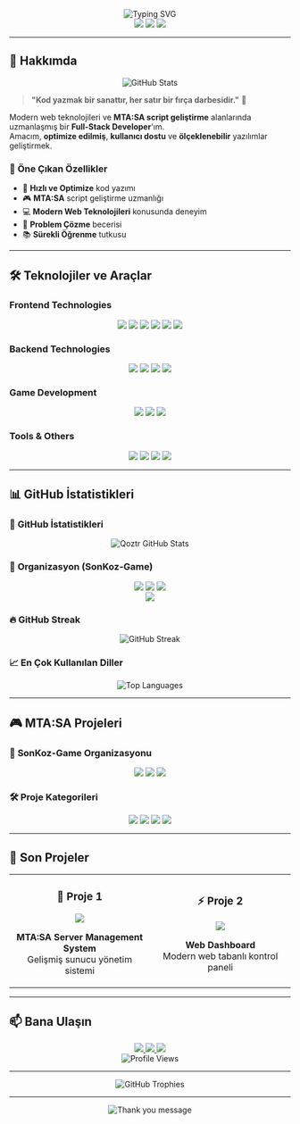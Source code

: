 <div align="center">
  <img src="https://readme-typing-svg.herokuapp.com?font=Fira+Code&weight=500&size=35&pause=1000&color=2E7BFF&center=true&vCenter=true&width=600&height=100&lines=Merhaba%2C+Ben+Qoztr+%F0%9F%91%8B;Full+Stack+Developer;Script+Creator;MTA%3ASA+Specialist" alt="Typing SVG" />
</div>

<div align="center">
  <img src="https://img.shields.io/badge/Status-Active%20Developer-brightgreen?style=for-the-badge&logo=github&logoColor=white" />
  <img src="https://img.shields.io/badge/Experience-3%2B%20Years-blue?style=for-the-badge&logo=code&logoColor=white" />
  <img src="https://img.shields.io/badge/Location-Turkey-red?style=for-the-badge&logo=location&logoColor=white" />
</div>

---

## 🎯 **Hakkımda**

<div align="center">
  <img src="https://github-readme-stats.vercel.app/api?username=qoztr&show_icons=true&theme=radical&hide_border=true&bg_color=0D1117&title_color=2E7BFF&icon_color=2E7BFF&text_color=FFFFFF" alt="GitHub Stats" />
</div>

> **"Kod yazmak bir sanattır, her satır bir fırça darbesidir."** 🎨

Modern web teknolojileri ve **MTA:SA script geliştirme** alanlarında uzmanlaşmış bir **Full-Stack Developer**'ım.  
Amacım, **optimize edilmiş**, **kullanıcı dostu** ve **ölçeklenebilir** yazılımlar geliştirmek.

### 🌟 **Öne Çıkan Özellikler**
- 🚀 **Hızlı ve Optimize** kod yazımı
- 🎮 **MTA:SA** script geliştirme uzmanlığı
- 💻 **Modern Web Teknolojileri** konusunda deneyim
- 🔧 **Problem Çözme** becerisi
- 📚 **Sürekli Öğrenme** tutkusu

---

## 🛠️ **Teknolojiler ve Araçlar**

### **Frontend Technologies**
<div align="center">
  <img src="https://img.shields.io/badge/TypeScript-007ACC?style=for-the-badge&logo=typescript&logoColor=white" />
  <img src="https://img.shields.io/badge/React-20232A?style=for-the-badge&logo=react&logoColor=61DAFB" />
  <img src="https://img.shields.io/badge/Next.js-000000?style=for-the-badge&logo=next.js&logoColor=white" />
  <img src="https://img.shields.io/badge/JavaScript-F7DF1E?style=for-the-badge&logo=javascript&logoColor=black" />
  <img src="https://img.shields.io/badge/HTML5-E34F26?style=for-the-badge&logo=html5&logoColor=white" />
  <img src="https://img.shields.io/badge/CSS3-1572B6?style=for-the-badge&logo=css3&logoColor=white" />
</div>

### **Backend Technologies**
<div align="center">
  <img src="https://img.shields.io/badge/Node.js-43853D?style=for-the-badge&logo=node.js&logoColor=white" />
  <img src="https://img.shields.io/badge/Express.js-000000?style=for-the-badge&logo=express&logoColor=white" />
  <img src="https://img.shields.io/badge/MongoDB-4EA94B?style=for-the-badge&logo=mongodb&logoColor=white" />
  <img src="https://img.shields.io/badge/PostgreSQL-316192?style=for-the-badge&logo=postgresql&logoColor=white" />
</div>

### **Game Development**
<div align="center">
  <img src="https://img.shields.io/badge/Lua-2C2D72?style=for-the-badge&logo=lua&logoColor=white" />
  <img src="https://img.shields.io/badge/MTA:SA-000000?style=for-the-badge&logo=game&logoColor=white" />
  <img src="https://img.shields.io/badge/Game+Scripting-FF6B6B?style=for-the-badge&logo=gamepad&logoColor=white" />
</div>

### **Tools & Others**
<div align="center">
  <img src="https://img.shields.io/badge/Git-F05032?style=for-the-badge&logo=git&logoColor=white" />
  <img src="https://img.shields.io/badge/GitHub-100000?style=for-the-badge&logo=github&logoColor=white" />
  <img src="https://img.shields.io/badge/VS_Code-007ACC?style=for-the-badge&logo=visual-studio-code&logoColor=white" />
  <img src="https://img.shields.io/badge/Docker-2496ED?style=for-the-badge&logo=docker&logoColor=white" />
</div>

---

## 📊 **GitHub İstatistikleri**

### 🎯 **GitHub İstatistikleri**
<div align="center">
  <img src="https://github-readme-stats.vercel.app/api?username=qoztr&show_icons=true&theme=radical&hide_border=true&bg_color=0D1117&title_color=2E7BFF&icon_color=2E7BFF&text_color=FFFFFF" alt="Qoztr GitHub Stats" />
</div>

### 🏢 **Organizasyon (SonKoz-Game)**
<div align="center">
  <img src="https://img.shields.io/badge/Organization-SonKoz%20Game-FF6B6B?style=for-the-badge&logo=github&logoColor=white" />
  <img src="https://img.shields.io/badge/Type-Game%20Development-4ECDC4?style=for-the-badge&logo=gamepad&logoColor=white" />
  <img src="https://img.shields.io/badge/Focus-MTA%3ASA%20Scripts-45B7D1?style=for-the-badge&logo=code&logoColor=white" />
</div>

<div align="center">
  <a href="https://github.com/SonKoz-Game" target="_blank">
    <img src="https://img.shields.io/badge/View%20Organization-2E7BFF?style=for-the-badge&logo=github&logoColor=white" />
  </a>
</div>

### 🔥 **GitHub Streak**
<div align="center">
  <img src="https://github-readme-streak-stats.herokuapp.com/?user=qoztr&theme=radical&hide_border=true&background=0D1117&stroke=2E7BFF&ring=2E7BFF&fire=FF6B6B&currStreakNum=FFFFFF&sideNums=FFFFFF&currStreakLabel=2E7BFF&sideLabels=2E7BFF&dates=FFFFFF" alt="GitHub Streak" />
</div>

### 📈 **En Çok Kullanılan Diller**
<div align="center">
  <img src="https://github-readme-stats.vercel.app/api/top-langs/?username=qoztr&layout=compact&theme=radical&hide_border=true&bg_color=0D1117&title_color=2E7BFF&text_color=FFFFFF" alt="Top Languages" />
</div>

---

## 🎮 **MTA:SA Projeleri**

### 🏢 **SonKoz-Game Organizasyonu**
<div align="center">
  <img src="https://img.shields.io/badge/Organization-SonKoz%20Game-FF6B6B?style=for-the-badge&logo=github&logoColor=white" />
  <img src="https://img.shields.io/badge/Type-Game%20Development-4ECDC4?style=for-the-badge&logo=gamepad&logoColor=white" />
  <img src="https://img.shields.io/badge/Focus-MTA%3ASA%20Scripts-45B7D1?style=for-the-badge&logo=code&logoColor=white" />
</div>

### 🛠️ **Proje Kategorileri**
<div align="center">
  <img src="https://img.shields.io/badge/Server+Scripts-FF6B6B?style=for-the-badge&logo=server&logoColor=white" />
  <img src="https://img.shields.io/badge/Game+Systems-4ECDC4?style=for-the-badge&logo=gamepad&logoColor=white" />
  <img src="https://img.shields.io/badge/Admin+Tools-45B7D1?style=for-the-badge&logo=shield&logoColor=white" />
  <img src="https://img.shields.io/badge/UI%2FUX-96CEB4?style=for-the-badge&logo=design&logoColor=white" />
</div>

---

## 🚀 **Son Projeler**

<div align="center">
  <table>
    <tr>
      <td width="50%">
        <h3 align="center">🎯 Proje 1</h3>
        <p align="center">
          <a href="#" target="_blank">
            <img src="https://img.shields.io/badge/View%20Project-2E7BFF?style=for-the-badge&logo=github&logoColor=white" />
          </a>
        </p>
        <p align="center">
          <strong>MTA:SA Server Management System</strong><br/>
          Gelişmiş sunucu yönetim sistemi
        </p>
      </td>
      <td width="50%">
        <h3 align="center">⚡ Proje 2</h3>
        <p align="center">
          <a href="#" target="_blank">
            <img src="https://img.shields.io/badge/View%20Project-FF6B6B?style=for-the-badge&logo=github&logoColor=white" />
          </a>
        </p>
        <p align="center">
          <strong>Web Dashboard</strong><br/>
          Modern web tabanlı kontrol paneli
        </p>
      </td>
    </tr>
  </table>
</div>

---

## 📫 **Bana Ulaşın**

<div align="center">
  <a href="https://discord.com/invite/sagyDEfrJd">
    <img src="https://img.shields.io/badge/Discord-5865F2?style=for-the-badge&logo=discord&logoColor=white" />
  </a>
  <a href="mailto:example@email.com">
    <img src="https://img.shields.io/badge/Mail-D14836?style=for-the-badge&logo=gmail&logoColor=white" />
  </a>
  <a href="https://github.com/qoztr">
    <img src="https://img.shields.io/badge/GitHub-100000?style=for-the-badge&logo=github&logoColor=white" />
  </a>
</div>

<div align="center">
  <img src="https://komarev.com/ghpvc/?username=qoztr&color=2E7BFF&style=for-the-badge&label=Ziyaretçi" alt="Profile Views" />
</div>



---

<div align="center">
  <img src="https://github-profile-trophy.vercel.app/?username=qoztr&theme=radical&no-frame=true&no-bg=true&margin-w=4" alt="GitHub Trophies" />
</div>

---

<div align="center">
  <img src="https://readme-typing-svg.herokuapp.com?font=Fira+Code&weight=500&size=20&pause=2000&color=2E7BFF&center=true&vCenter=true&width=600&height=50&lines=Te%C5%9Fekk%C3%BCrler+%F0%9F%91%8D;Kod+ile+kal%C4%B1n+%F0%9F%92%BB" alt="Thank you message" />
</div>
